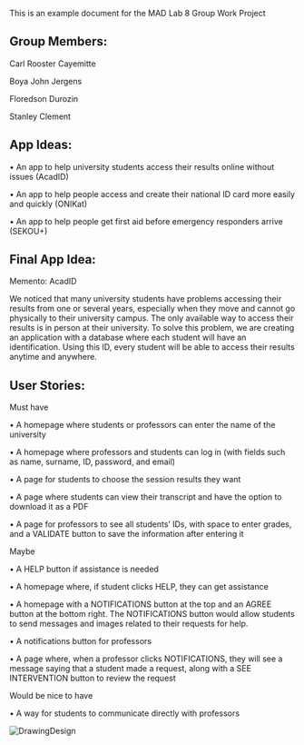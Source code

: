 This is an example document for the MAD Lab 8 Group Work Project

Group Members:
------------------------------------------------------------------------------------------------------------------------------------------

Carl Rooster Cayemitte

Boya John Jergens

Floredson Durozin

Stanley Clement


App Ideas:
------------------------------------------------------------------------------------------------------------------------------------------
  • An app to help university students access their results online without issues (AcadID)

  • An app to help people access and create their national ID card more easily and quickly (ONIKat)

  • An app to help people get first aid before emergency responders arrive (SEKOU+)

Final App Idea:
------------------------------------------------------------------------------------------------------------------------------------------
Memento: AcadID

   We noticed that many university students have problems accessing their results from one or several years, especially when they move and cannot go physically to their university campus. The only available way to access their results is in person at their university.
  To solve this problem, we are creating an application with a database where each student will have an identification. Using this ID, every student will be able to access their results anytime and anywhere.

User Stories:
------------------------------------------------------------------------------------------------------------------------------------------
  Must have

  • A homepage where students or professors can enter the name of the university

  • A homepage where professors and students can log in (with fields such as name, surname, ID, password, and email)

  • A page for students to choose the session results they want
  
  • A page where students can view their transcript and have the option to download it as a PDF
  
  • A page for professors to see all students’ IDs, with space to enter grades, and a VALIDATE button to save the information after entering it

   Maybe

  • A HELP button if assistance is needed
   
  • A homepage where, if student clicks HELP, they can get assistance
  
  • A homepage with a NOTIFICATIONS button at the top and an AGREE button at the bottom right. The NOTIFICATIONS button would allow students to send messages and images related to their requests for help.
    
  • A notifications button for professors
    
  • A page where, when a professor clicks NOTIFICATIONS, they will see a message saying that a student made a request, along with a SEE INTERVENTION button to review the request

  Would be nice to have
    
  • A way for students to communicate directly with professors


![DrawingDesign](Download/Drawing.jpg)
